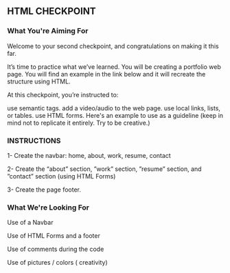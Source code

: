 ## HTML CHECKPOINT
###   What You're Aiming For

Welcome to your second checkpoint, and congratulations on making it this far.

It’s time to practice what we’ve learned.  You will be creating a portfolio web page. You will find an example in the link below and it will recreate the structure using HTML.

At this checkpoint, you’re instructed to:

use semantic tags.
add a video/audio to the web page.
use local links, lists, or tables.
use HTML forms.
Here's an example to use as a guideline (keep in mind not to replicate it entirely. Try to be creative.)


### INSTRUCTIONS 

1- Create the navbar: home, about, work, resume, contact

2- Create the “about” section, ”work” section, ”resume” section, and ”contact” section (using HTML Forms)

3- Create the page footer.


### What We're Looking For

Use of a Navbar

Use of HTML Forms and a footer

Use of comments during the code

Use of pictures / colors ( creativity)
